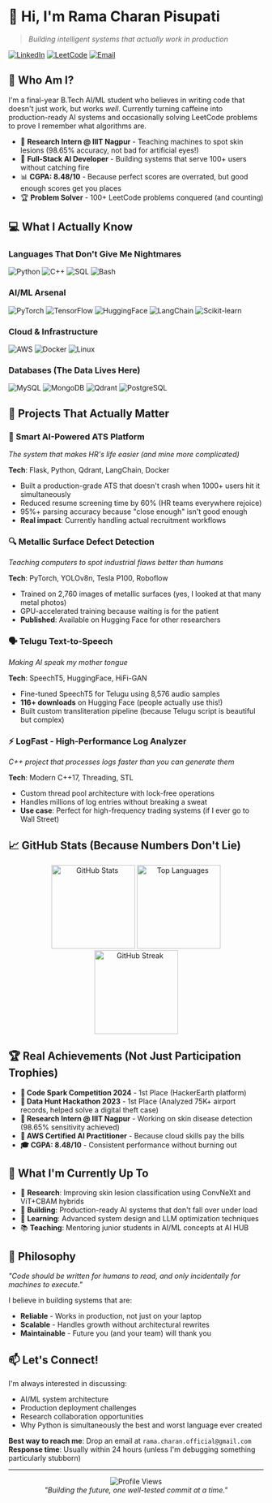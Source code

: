 # 👋 Hi, I'm Rama Charan Pisupati

> *Building intelligent systems that actually work in production*

[![LinkedIn](https://img.shields.io/badge/LinkedIn-Connect-blue?style=for-the-badge&logo=linkedin)](https://www.linkedin.com/in/rama-charan-50425021b/)
[![LeetCode](https://img.shields.io/badge/LeetCode-100+-orange?style=for-the-badge&logo=leetcode)](https://leetcode.com/u/pvrcharan2022/)
[![Email](https://img.shields.io/badge/Email-Contact-red?style=for-the-badge&logo=gmail)](mailto:rama.charan.official@gmail.com)

## 🤔 Who Am I?

I'm a final-year B.Tech AI/ML student who believes in writing code that doesn't just work, but works *well*. Currently turning caffeine into production-ready AI systems and occasionally solving LeetCode problems to prove I remember what algorithms are.

- 🔬 **Research Intern @ IIIT Nagpur** - Teaching machines to spot skin lesions (98.65% accuracy, not bad for artificial eyes!)
- 🚀 **Full-Stack AI Developer** - Building systems that serve 100+ users without catching fire
- 📊 **CGPA: 8.48/10** - Because perfect scores are overrated, but good enough scores get you places
- 🏆 **Problem Solver** - 100+ LeetCode problems conquered (and counting)

## 💻 What I Actually Know

### Languages That Don't Give Me Nightmares
![Python](https://img.shields.io/badge/Python-Expert-3776AB?style=flat&logo=python&logoColor=white)
![C++](https://img.shields.io/badge/C++-Proficient-00599C?style=flat&logo=cplusplus&logoColor=white)
![SQL](https://img.shields.io/badge/SQL-Database_Whisperer-4479A1?style=flat&logo=mysql&logoColor=white)
![Bash](https://img.shields.io/badge/Bash-Automation_Wizard-4EAA25?style=flat&logo=gnubash&logoColor=white)

### AI/ML Arsenal
![PyTorch](https://img.shields.io/badge/PyTorch-EE4C2C?style=flat&logo=pytorch&logoColor=white)
![TensorFlow](https://img.shields.io/badge/TensorFlow-FF6F00?style=flat&logo=tensorflow&logoColor=white)
![HuggingFace](https://img.shields.io/badge/🤗_Transformers-FFD21E?style=flat&logoColor=black)
![LangChain](https://img.shields.io/badge/LangChain-RAG_Systems-1C3C3C?style=flat)
![Scikit-learn](https://img.shields.io/badge/Scikit_Learn-F7931E?style=flat&logo=scikit-learn&logoColor=white)

### Cloud & Infrastructure
![AWS](https://img.shields.io/badge/AWS-Certified_AI_Practitioner-232F3E?style=flat&logo=amazonaws)
![Docker](https://img.shields.io/badge/Docker-Container_Ninja-2496ED?style=flat&logo=docker&logoColor=white)
![Linux](https://img.shields.io/badge/Linux-Terminal_Enthusiast-FCC624?style=flat&logo=linux&logoColor=black)

### Databases (The Data Lives Here)
![MySQL](https://img.shields.io/badge/MySQL-4479A1?style=flat&logo=mysql&logoColor=white)
![MongoDB](https://img.shields.io/badge/MongoDB-47A248?style=flat&logo=mongodb&logoColor=white)
![Qdrant](https://img.shields.io/badge/Qdrant-Vector_Search-6366F1?style=flat)
![PostgreSQL](https://img.shields.io/badge/PostgreSQL-316192?style=flat&logo=postgresql&logoColor=white)

## 🚀 Projects That Actually Matter

### 🤖 Smart AI-Powered ATS Platform
*The system that makes HR's life easier (and mine more complicated)*

**Tech**: Flask, Python, Qdrant, LangChain, Docker
- Built a production-grade ATS that doesn't crash when 1000+ users hit it simultaneously
- Reduced resume screening time by 60% (HR teams everywhere rejoice)
- 95%+ parsing accuracy because "close enough" isn't good enough
- **Real impact**: Currently handling actual recruitment workflows

### 🔍 Metallic Surface Defect Detection
*Teaching computers to spot industrial flaws better than humans*

**Tech**: PyTorch, YOLOv8n, Tesla P100, Roboflow
- Trained on 2,760 images of metallic surfaces (yes, I looked at that many metal photos)
- GPU-accelerated training because waiting is for the patient
- **Published**: Available on Hugging Face for other researchers

### 🗣️ Telugu Text-to-Speech
*Making AI speak my mother tongue*

**Tech**: SpeechT5, HuggingFace, HiFi-GAN
- Fine-tuned SpeechT5 for Telugu using 8,576 audio samples
- **116+ downloads** on Hugging Face (people actually use this!)
- Built custom transliteration pipeline (because Telugu script is beautiful but complex)

### ⚡ LogFast - High-Performance Log Analyzer
*C++ project that processes logs faster than you can generate them*

**Tech**: Modern C++17, Threading, STL
- Custom thread pool architecture with lock-free operations
- Handles millions of log entries without breaking a sweat
- **Use case**: Perfect for high-frequency trading systems (if I ever go to Wall Street)

## 📈 GitHub Stats (Because Numbers Don't Lie)

<div align="center">
  <img src="https://github-readme-stats.vercel.app/api?username=Epik-Whale463&show_icons=true&theme=tokyonight&hide_border=true&count_private=true" alt="GitHub Stats" height="165"/>
  <img src="https://github-readme-stats.vercel.app/api/top-langs/?username=Epik-Whale463&layout=compact&theme=tokyonight&hide_border=true" alt="Top Languages" height="165"/>
</div>

<div align="center">
  <img src="https://github-readme-streak-stats.herokuapp.com/?user=Epik-Whale463&theme=tokyonight&hide_border=true" alt="GitHub Streak" height="165"/>
</div>

## 🏆 Real Achievements (Not Just Participation Trophies)

- **🥇 Code Spark Competition 2024** - 1st Place (HackerEarth platform)
- **🥇 Data Hunt Hackathon 2023** - 1st Place (Analyzed 75K+ airport records, helped solve a digital theft case)
- **🔬 Research Intern @ IIIT Nagpur** - Working on skin disease detection (98.65% sensitivity achieved)
- **📜 AWS Certified AI Practitioner** - Because cloud skills pay the bills
- **🎓 CGPA: 8.48/10** - Consistent performance without burning out

## 🎯 What I'm Currently Up To

- 🔬 **Research**: Improving skin lesion classification using ConvNeXt and ViT+CBAM hybrids
- 💼 **Building**: Production-ready AI systems that don't fall over under load
- 🧠 **Learning**: Advanced system design and LLM optimization techniques
- 📚 **Teaching**: Mentoring junior students in AI/ML concepts at AI HUB

## 💭 Philosophy

*"Code should be written for humans to read, and only incidentally for machines to execute."* 

I believe in building systems that are:
- **Reliable** - Works in production, not just on your laptop
- **Scalable** - Handles growth without architectural rewrites
- **Maintainable** - Future you (and your team) will thank you

## 📫 Let's Connect!

I'm always interested in discussing:
- AI/ML system architecture
- Production deployment challenges
- Research collaboration opportunities
- Why Python is simultaneously the best and worst language ever created

**Best way to reach me**: Drop an email at `rama.charan.official@gmail.com`  
**Response time**: Usually within 24 hours (unless I'm debugging something particularly stubborn)

---

<div align="center">
  <img src="https://komarev.com/ghpvc/?username=Epik-Whale463&color=blueviolet&style=flat-square&label=Profile+Views" alt="Profile Views"/>
</div>

<div align="center">
  <i>"Building the future, one well-tested commit at a time."</i>
</div>
